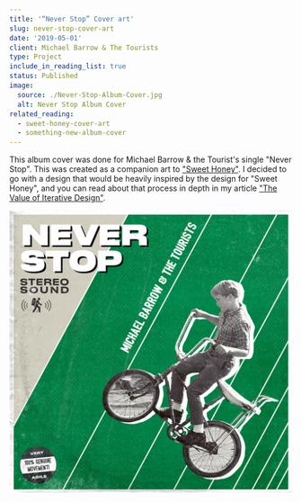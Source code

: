 ```yaml
---
title: '“Never Stop” Cover art'
slug: never-stop-cover-art
date: '2019-05-01'
client: Michael Barrow & The Tourists
type: Project
include_in_reading_list: true
status: Published
image:
  source: ./Never-Stop-Album-Cover.jpg
  alt: Never Stop Album Cover
related_reading:
  - sweet-honey-cover-art
  - something-new-album-cover
---
```


This album cover was done for Michael Barrow & the Tourist's single "Never Stop". This was created as a companion art to ["Sweet Honey"](/projects/sweet-honey-cover-art 'The Sweet Honey album art'). I decided to go with a design that would be heavily inspired by the design for "Sweet Honey", and you can read about that process in depth in my article ["The Value of Iterative Design"](/blog/the-value-of-iterative-design 'The blog post explaining the iterations I went through to get to my final design for Sweet Honey').

![Never Stop Album Cover](./Never-Stop-Album-Cover.jpg)
